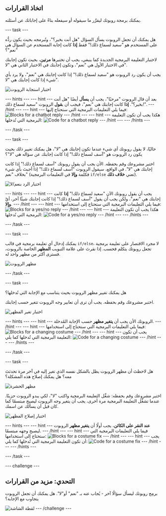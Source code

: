 ## اتخاذ القرارات

يمكنك برمجة روبوتك ليقرِّر ما سيقوله أو سيفعله بناءً على إجاباتك عن أسئلته.

--- task ---

هل يمكنك أن تجعل الروبوت يسأل السؤال "هل أنت بخير؟"، وتُبرمجه بحيث يكون ردُّه على المستخدم هو "سعيد لسماع ذلك!" فقط **إذا** كانت إجابة المستخدم عن السؤال هي "نعم"؟

لاختبار التعليمة البرمجية الجديدة كما ينبغي، يجب أن تختبرها **مرتين**، بحيث تكون إجابتك في الاختبار الأول هي "نعم"، وتكون إجابتك في الاختبار الثاني هي "لا".

يجب أن يكون رد الروبوت هو "سعيد لسماع ذلك!" إذا كانت إجابتك هي "نعم"، ولا يرد بأي شيء إذا كانت إجابتك هي "لا".

![اختبار استجابة الروبوت](images/chatbot-if-test.png)

--- hints --- --- hint --- بعد أن قال الروبوت "مرحبًا"، يجب أن **يسأل** أيضًا "هل أنت بخير؟". **إذا** كانت إجابتك هي "نعم"، فيجب أن ي**قول** الروبوت "سعيد لسماع ذلك!". --- /hint --- --- hint --- فيما يلي التعليمات البرمجية التي ستحتاج إليها: ![Blocks for a chatbot reply](images/chatbot-if-blocks.png) --- /hint --- --- hint --- هكذا يجب أن تكون التعليمة البرمجية التي تُدخلها: ![Code for a chatbot reply](images/chatbot-if-code.png) --- /hint --- --- /hints ---

--- /task ---

--- task ---

حاليًا، لا يقول روبوتك أي شيء عندما تكون إجابتك هي "لا"، هل يمكنك تغيير ذلك بحيث يكون رد الروبوت هو "آسف لسماع ذلك!" إذا كانت إجابتك عن سؤاله هي "لا"؟

اختبر مشروعك وقم بحفظه. الأن يجب أن يقول روبوتك "آسف لسماع ذلك!" إذا كانت إجابتك هي "لا". في الواقع، سيقول الروبوت "آسف لسماع ذلك!" إذا أجبتَ بأي شيء بخلاف "نعم" (فكلمة **وإلا** في التعليمات البرمجية `if/else` تعني **خلاف ذلك**).

![اختبار الرد بنعم/لا](images/chatbot-if-else-test.png)

--- hints --- --- hint --- يجب أن يقول روبوتك الآن "سعيد لسماع ذلك!" **إذا** كانت إجابتك هي "نعم"، ولكن يجب أن يقول "آسف لسماع ذلك!" إذا كانت إجابتك شيئًا آخر، أيْ **وإلا**. --- /hint --- --- hint --- فيما يلي التعليمات البرمجية التي ستحتاج إلى استخدامها: ![Blocks for a yes/no reply](images/chatbot-if-else-blocks.png) --- /hint --- --- hint --- هكذا يجب أن تكون التعليمة البرمجية التي تُدخلها: ![Code for a yes/no reply](images/chatbot-if-else-code.png) --- /hint --- --- /hints ---

--- /task ---

--- task ---

يمكنك إدخال أي تعليمة برمجية في قالب `if/else`، لا مجرد الاقتصار على تعليمة برمجية تجعل روبوتك يتكلم فحسب. إذا نقرتَ على علامة التبويب **المظهر** الخاصة بالروبوت، فسترى أكثر من مظهر واحد له.

![مظهر الروبوت](images/chatbot-costume-view.png)

--- /task ---

--- task ---

هل يمكنك تغيير مظهر الروبوت بحيث يتناسب مع الإجابة التي تُدخلها؟

اختبر مشروعك وقم بحفظه. يجب أن ترى أن تعابير وجه الروبوت تتغير حسب إجابتك.

![اختبار تغير المظهر](images/chatbot-costume-test.png)

--- hints --- --- hint --- الروبوتك الأن يجب أن **يتغير مظهر** حسب الإجابة المُدخلة. --- /hint --- --- hint --- فيما يلي التعليمات البرمجية التي ستحتاج إلى استخدامها: ![Blocks for a changing costume](images/chatbot-costume-blocks.png) --- /hint --- --- hint --- يجب أن تكون التعليمة البرمجية التي تُدخلها كما يلي: ![Code for a changing costume](images/chatbot-costume-code.png) --- /hint --- --- /hints ---

--- /task ---

--- task ---

هل لاحظتَ أن مظهر الروبوت يظل بالشكل نفسه الذي تغير إليه في آخر مرة تحدثتَ معه؟ هل يمكنك إصلاح هذه المشكلة؟

![مظهر الحشرة](images/chatbot-costume-bug-test.png)

اختبر مشروعك وقم بحفظه: شغِّل التعليمة البرمجية واكتب "لا"، لكي يبدو الروبوت حزينًا. عندما تشغِّل التعليمة البرمجية مرة أخرى، يجب أن يتغير وجه الروبوت ليصبح مبتسمًا كما كان قبل أن يسألك عن اسمك.

![اختبار إصلاح المظهر](images/chatbot-costume-fix-test.png)

--- hints --- --- hint --- **عند النقر على الكائن**، يجب أولًا أن **يتغير مظهر** الروبوت ليصبح وجهه مبتسمًا. --- /hint --- --- hint --- فيما يلي التعليمات البرمجية التي ستحتاج إلى استخدامها: ![Blocks for a costume fix](images/chatbot-costume-fix-blocks.png) --- /hint --- --- hint --- يجب أن تكون التعليمة البرمجية التي تُدخلها كما يلي: ![Code for a costume fix](images/chatbot-costume-fix-code.png) --- /hint --- --- /hints ---

--- /task ---

--- challenge ---

## التحدي: مزيد من القرارات

برمِج روبوتك ليسأل سؤالًا آخر - يُجاب عنه بـ "نعم" أو"لا". هل يمكنك أن تجعل الروبوت يتجاوب مع الإجابة؟

![لقطة الشاشة](images/chatbot-joke.png) --- /challenge ---
